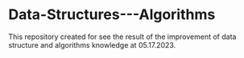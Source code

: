 # Data-Structures---Algorithms

This repository created for see the result of the improvement of data structure and algorithms knowledge at 05.17.2023.
